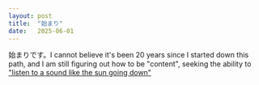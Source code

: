 ```yaml
---
layout: post
title:  "始まり"
date:   2025-06-01
---
```


<p class="intro"><span class="dropcap">始</span>まりです。I cannot believe it's been 20 years since I started down this path, and I am still figuring out how to be "content", seeking the ability to <a href="https://www.azlyrics.com/lyrics/rodneycrowell/songforthelife.html">"listen to a sound like the sun going down"</a></p>

